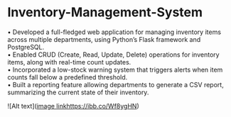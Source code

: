 # Inventory-Management-System
• Developed a full-fledged web application for managing inventory items across multiple departments, using Python’s Flask framework and PostgreSQL.
<br>
• Enabled CRUD (Create, Read, Update, Delete) operations for inventory items, along with real-time count updates.
<br>
• Incorporated a low-stock warning system that triggers alerts when item counts fall below a predefined threshold.
<br>
• Built a reporting feature allowing departments to generate a CSV report, summarizing the current state of their inventory.
<br>

![Alt text]([image link](https://ibb.co/Wf8ygHN)https://ibb.co/Wf8ygHN)
